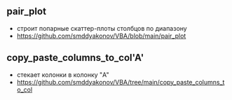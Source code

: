 ## pair_plot 
 - строит попарные скаттер-плоты столбцов по диапазону
 - https://github.com/smddyakonov/VBA/blob/main/pair_plot

## copy_paste_columns_to_col'A'
 - стекает колонки в колонку "A"
 - https://github.com/smddyakonov/VBA/tree/main/copy_paste_columns_to_col
